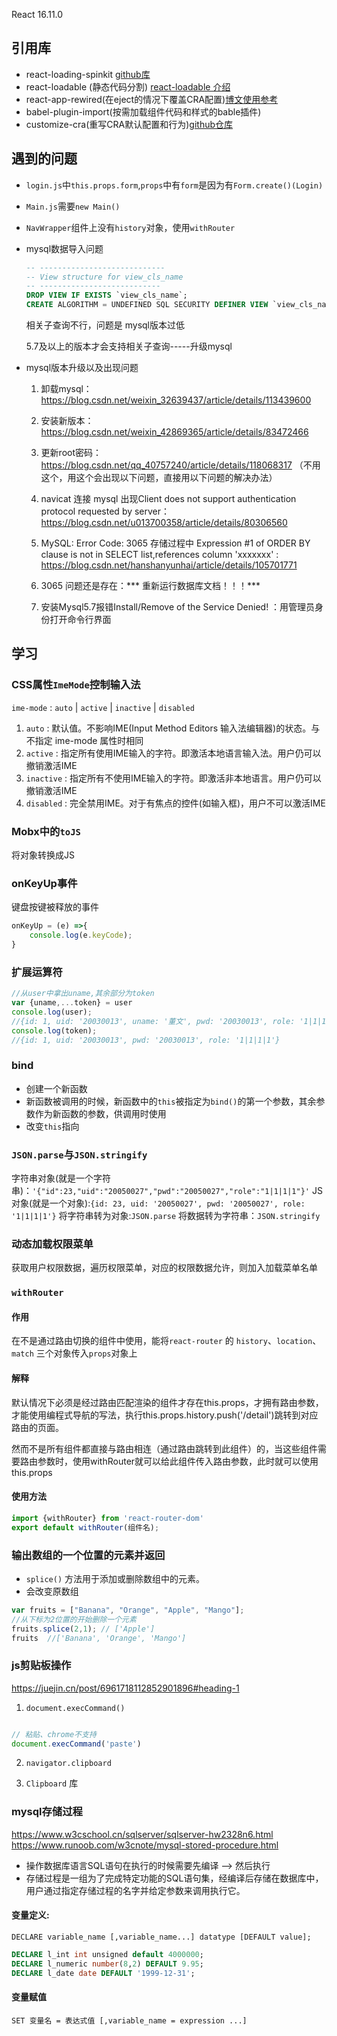 React 16.11.0

## 引用库
- react-loading-spinkit
[github库](https://github.com/phobal/react-loading-spinkit)
- react-loadable (静态代码分割)
[react-loadable 介绍](https://zhuanlan.zhihu.com/p/25874892)
- react-app-rewired(在eject的情况下覆盖CRA配置)[博文使用参考](https://blog.csdn.net/qq_40629521/article/details/110517762)
- babel-plugin-import(按需加载组件代码和样式的bable插件)
- customize-cra(重写CRA默认配置和行为)[github仓库](https://github.com/arackaf/customize-cra)

## 遇到的问题
- `login.js`中`this.props.form`,`props`中有`form`是因为有`Form.create()(Login)`
- `Main.js`需要`new Main()`
- `NavWrapper`组件上没有`history`对象，使用`withRouter`
- mysql数据导入问题

    ```sql
    -- ----------------------------
    -- View structure for view_cls_name
    -- ---------------------------
    DROP VIEW IF EXISTS `view_cls_name`;
    CREATE ALGORITHM = UNDEFINED SQL SECURITY DEFINER VIEW `view_cls_name` AS select concat(`b`.`name`,'实践') AS `name` from (select trim(trailing '实践' from `a`.`name`) AS `name` from (select distinct `t`.`name` AS `name` from `hznu`.`tab_tech_main` `t` where (`t`.`name` like '%实践')) `a`) `b` where `b`.`name` in (select `hznu`.`tab_tech_main`.`name` from `hznu`.`tab_tech_main`);
    ```

    相关子查询不行，问题是 mysql版本过低

    5.7及以上的版本才会支持相关子查询-----升级mysql

- mysql版本升级以及出现问题

    1. 卸载mysql：https://blog.csdn.net/weixin_32639437/article/details/113439600

    2. 安装新版本：https://blog.csdn.net/weixin_42869365/article/details/83472466
    3. 更新root密码：https://blog.csdn.net/qq_40757240/article/details/118068317 （不用这个，用这个会出现以下问题，直接用以下问题的解决办法）
    4. navicat 连接 mysql 出现Client does not support authentication protocol requested by server：https://blog.csdn.net/u013700358/article/details/80306560
    5. MySQL: Error Code: 3065  存储过程中 Expression #1 of ORDER BY clause is not in SELECT list,references column 'xxxxxxx' : https://blog.csdn.net/hanshanyunhai/article/details/105701771
    6. 3065 问题还是存在：*** 重新运行数据库文档！！！***

    7. 安装Mysql5.7报错Install/Remove of the Service Denied! ：用管理员身份打开命令行界面



## 学习
### CSS属性`ImeMode`控制输入法
`ime-mode` : `auto` | `active` | `inactive` | `disabled`
1. `auto`  : 默认值。不影响IME(Input Method Editors 输入法编辑器)的状态。与不指定 ime-mode 属性时相同
2. `active`  : 指定所有使用IME输入的字符。即激活本地语言输入法。用户仍可以撤销激活IME
3. `inactive`  : 指定所有不使用IME输入的字符。即激活非本地语言。用户仍可以撤销激活IME
4. `disabled`  : 完全禁用IME。对于有焦点的控件(如输入框)，用户不可以激活IME

### Mobx中的`toJS`
将对象转换成JS

### onKeyUp事件
键盘按键被释放的事件
```js
onKeyUp = (e) =>{
    console.log(e.keyCode);
}
```

### 扩展运算符
```js
//从user中拿出uname,其余部分为token
var {uname,...token} = user
console.log(user);
//{id: 1, uid: '20030013', uname: '董文', pwd: '20030013', role: '1|1|1|1'}
console.log(token);
//{id: 1, uid: '20030013', pwd: '20030013', role: '1|1|1|1'}
```

### bind
- 创建一个新函数
- 新函数被调用的时候，新函数中的`this`被指定为`bind()`的第一个参数，其余参数作为新函数的参数，供调用时使用
- 改变`this`指向

### `JSON.parse`与`JSON.stringify`
字符串对象(就是一个字符串)：`'{"id":23,"uid":"20050027","pwd":"20050027","role":"1|1|1|1"}'`
JS对象(就是一个对象):`{id: 23, uid: '20050027', pwd: '20050027', role: '1|1|1|1'}`
将字符串转为对象:`JSON.parse`
将数据转为字符串：`JSON.stringify`


### 动态加载权限菜单
获取用户权限数据，遍历权限菜单，对应的权限数据允许，则加入加载菜单名单

### `withRouter`

#### 作用
在不是通过路由切换的组件中使用，能将`react-router` 的 `history`、`location`、`match` 三个对象传入`props`对象上

#### 解释
默认情况下必须是经过路由匹配渲染的组件才存在this.props，才拥有路由参数，才能使用编程式导航的写法，执行this.props.history.push('/detail')跳转到对应路由的页面。

然而不是所有组件都直接与路由相连（通过路由跳转到此组件）的，当这些组件需要路由参数时，使用withRouter就可以给此组件传入路由参数，此时就可以使用this.props

#### 使用方法
```jsx
import {withRouter} from 'react-router-dom' 
export default withRouter(组件名); 
```

### 输出数组的一个位置的元素并返回
- `splice()` 方法用于添加或删除数组中的元素。
- 会改变原数组

```js
var fruits = ["Banana", "Orange", "Apple", "Mango"];
//从下标为2位置的开始删除一个元素
fruits.splice(2,1); // ['Apple']
fruits  //['Banana', 'Orange', 'Mango']
```

### js剪贴板操作
https://juejin.cn/post/6961718112852901896#heading-1

1. `document.execCommand() `

```js

// 粘贴、chrome不支持
document.execCommand('paste')  
```

2. `navigator.clipboard`

3. `Clipboard` 库

### mysql存储过程
https://www.w3cschool.cn/sqlserver/sqlserver-hw2328n6.html
https://www.runoob.com/w3cnote/mysql-stored-procedure.html

- 操作数据库语言SQL语句在执行的时候需要先编译 --> 然后执行
- 存储过程是一组为了完成特定功能的SQL语句集，经编译后存储在数据库中，用户通过指定存储过程的名字并给定参数来调用执行它。

#### 变量定义:
`DECLARE variable_name [,variable_name...] datatype [DEFAULT value];`

```sql
DECLARE l_int int unsigned default 4000000;  
DECLARE l_numeric number(8,2) DEFAULT 9.95;  
DECLARE l_date date DEFAULT '1999-12-31';  
```

#### 变量赋值
`SET 变量名 = 表达式值 [,variable_name = expression ...]`
